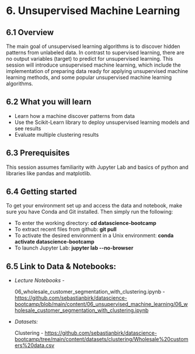 # 6. Unsupervised Machine Learning

## 6.1 **Overview**

The main goal of unsupervised learning algorithms is to discover hidden patterns from unlabeled data. In contrast to supervised learning, there are no output variables (target) to predict for unsupervised learning.
This session will introduce unsupervised machine learning, which include the implementation of preparing data ready for applying unsupervised machine learning methods, and some popular unsupervised machine learning algorithms.

## 6.2 **What you will learn**
  - Learn how a machine discover patterns from data
  - Use the Scikit-Learn library to deploy unsupervised learning models and see results
  - Evaluate multiple clustering results
  
## 6.3 **Prerequisites**
This session assumes familiarity with Jupyter Lab and basics of python and libraries like pandas and matplotlib.
 
## 6.4 **Getting started**
To get your environment set up and access the data and notebook, make sure you have Conda and Git installed. Then simply run the following:

- To enter the working directory: **cd datascience-bootcamp**
- To extract recent files from github: **git pull**
- To activate the desired environment in a Unix environment:  **conda activate datascience-bootcamp**
- To launch Jupyter Lab: **jupyter lab --no-browser**

## 6.5  Link to Data & Notebooks:

- *Lecture Notebooks -*<br>

  06_wholesale_customer_segmentation_with_clustering.ipynb - https://github.com/sebastianbirk/datascience-bootcamp/blob/main/content/06_unsupervised_machine_learning/06_wholesale_customer_segmentation_with_clustering.ipynb <br>

- *Datasets:* <br>

  Clustering - https://github.com/sebastianbirk/datascience-bootcamp/tree/main/content/datasets/clustering/Wholesale%20customers%20data.csv <br>
  
